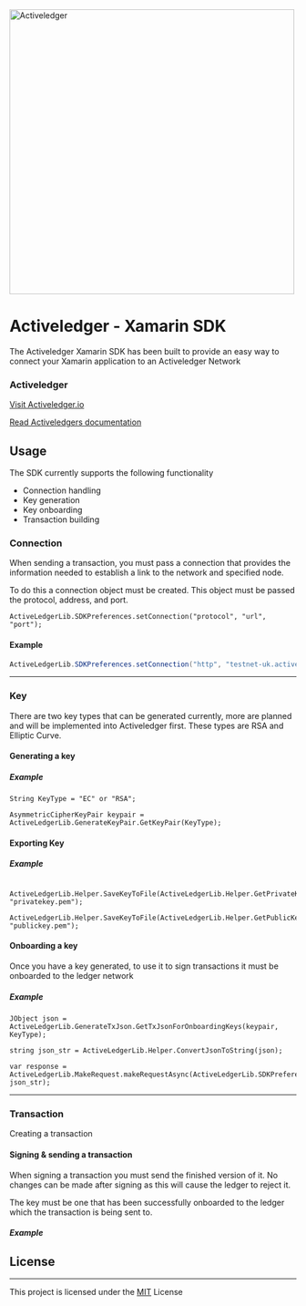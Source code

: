 <img src="https://www.activeledger.io/wp-content/uploads/2018/09/Asset-23.png" alt="Activeledger" width="500"/>

# Activeledger - Xamarin SDK

The Activeledger Xamarin SDK has been built to provide an easy way to connect your Xamarin application to an Activeledger Network

### Activeledger

[Visit Activeledger.io](https://activeledger.io/)

[Read Activeledgers documentation](https://github.com/activeledger/activeledger)


## Usage

The SDK currently supports the following functionality

- Connection handling
- Key generation
- Key onboarding
- Transaction building

### Connection

When sending a transaction, you must pass a connection that provides the information needed to establish a link to the network and specified node.

To do this a connection object must be created. This object must be passed the protocol, address, and port.

```
ActiveLedgerLib.SDKPreferences.setConnection("protocol", "url", "port");
```
#### Example
```c#
ActiveLedgerLib.SDKPreferences.setConnection("http", "testnet-uk.activeledger.io", "5260");
```

---

### Key

There are two key types that can be generated currently, more are planned and will be implemented into Activeledger first. These types are RSA and Elliptic Curve.

#### Generating a key


##### Example

```
String KeyType = "EC" or "RSA";

AsymmetricCipherKeyPair keypair = ActiveLedgerLib.GenerateKeyPair.GetKeyPair(KeyType);
```

#### Exporting Key


##### Example

```
 ActiveLedgerLib.Helper.SaveKeyToFile(ActiveLedgerLib.Helper.GetPrivateKey(keypair), "privatekey.pem");
 ActiveLedgerLib.Helper.SaveKeyToFile(ActiveLedgerLib.Helper.GetPublicKey(keypair), "publickey.pem");
```


#### Onboarding a key

Once you have a key generated, to use it to sign transactions it must be onboarded to the ledger network

##### Example

```
JObject json = ActiveLedgerLib.GenerateTxJson.GetTxJsonForOnboardingKeys(keypair, KeyType);

string json_str = ActiveLedgerLib.Helper.ConvertJsonToString(json);

var response = ActiveLedgerLib.MakeRequest.makeRequestAsync(ActiveLedgerLib.SDKPreferences.url, json_str);
```

---

### Transaction

Creating a transaction


#### Signing & sending a transaction

When signing a transaction you must send the finished version of it. No changes can be made after signing as this will cause the ledger to reject it.

The key must be one that has been successfully onboarded to the ledger which the transaction is being sent to.

##### Example



## License

---

This project is licensed under the [MIT](https://github.com/activeledger/activeledger/blob/master/LICENSE) License


